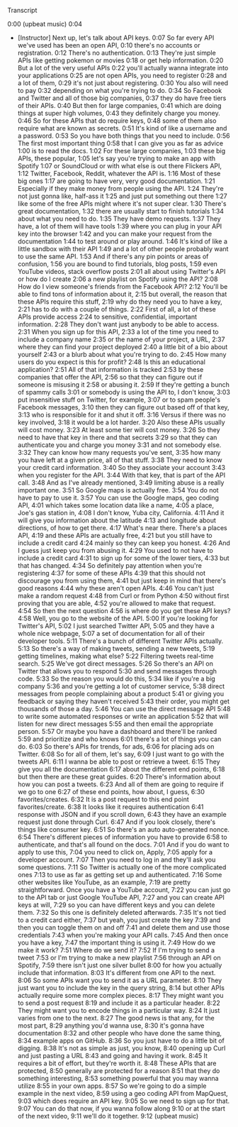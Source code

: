 







Transcript


0:00
(upbeat music)
0:04
- [Instructor] Next up, let's talk about API keys.
0:07
So far every API we've used has been an open API,
0:10
there's no accounts or registration.
0:12
There's no authentication.
0:13
They're just simple APIs like getting pokemon or movies
0:18
or get help information.
0:20
But a lot of the very useful APIs
0:22
you'll actually wanna integrate into your applications
0:25
are not open APIs, you need to register
0:28
and a lot of them,
0:29
it's not just about registering.
0:30
You also will need to pay
0:32
depending on what you're trying to do.
0:34
So Facebook and Twitter and all of those big companies,
0:37
they do have free tiers of their APIs.
0:40
But then for large companies,
0:41
which are doing things at super high volumes,
0:43
they definitely charge you money.
0:46
So for these APIs that do require keys,
0:48
some of them also require what are known as secrets.
0:51
It's kind of like a username and a password.
0:53
So you have both things that you need to include.
0:56
The first most important thing
0:58
that I can give you as far as advice
1:00
is to read the docs.
1:02
For these large companies,
1:03
these big APIs, these popular,
1:05
let's say you're trying to make an app with Spotify
1:07
or SoundCloud or with what else is out there Flickers API,
1:12
Twitter, Facebook, Reddit, whatever the API is.
1:16
Most of these big ones
1:17
are going to have very, very good documentation.
1:21
Especially if they make money from people using the API.
1:24
They're not just gonna like, half-ass it
1:25
and just put something out there
1:27
like some of the free APIs might where it's not super clear.
1:30
There's great documentation,
1:32
there are usually start to finish tutorials
1:34
about what you need to do.
1:35
They have demo requests.
1:37
They have, a lot of them will have tools
1:39
where you can plug in your API key into the browser
1:42
and you can make your request from the documentation
1:44
to test around or play around.
1:46
It's kind of like a little sandbox with their API
1:49
and a lot of other people probably want to use the same API.
1:53
And if there's any pin points or areas of confusion,
1:56
you are bound to find tutorials, blog posts,
1:59
even YouTube videos, stack overflow posts
2:01
all about using Twitter's API or how do I create
2:06
a new playlist on Spotify using the API?
2:08
How do I view someone's friends from the Facebook API?
2:12
You'll be able to find tons of information about it,
2:15
but overall, the reason that these APIs require this stuff,
2:19
why do they need you to have a key,
2:21
has to do with a couple of things.
2:22
First of all, a lot of these APIs provide access
2:24
to sensitive, confidential, important information.
2:28
They don't want just anybody to be able to access.
2:31
When you sign up for this API,
2:33
a lot of the time you need to include a company name
2:35
or the name of your project, a URL,
2:37
where they can find your project deployed
2:40
a little bit of a bio about yourself
2:43
or a blurb about what you're trying to do.
2:45
How many users do you expect is this for profit?
2:48
Is this an educational application?
2:51
All of that information is tracked
2:53
by these companies that offer the API,
2:56
so that they can figure out if someone is misusing it
2:58
or abusing it.
2:59
If they're getting a bunch of spammy calls
3:01
or somebody is using the API to, I don't know,
3:03
put insensitive stuff on Twitter, for example,
3:07
or to spam people's Facebook messages,
3:10
then they can figure out based off of that key,
3:13
who is responsible for it and shut it off.
3:16
Versus if there was no key involved,
3:18
it would be a lot harder.
3:20
Also these APIs usually will cost money.
3:23
At least some tier will cost money.
3:26
So they need to have that key in there and that secrets
3:29
so that they can authenticate you and charge you money
3:31
and not somebody else.
3:32
They can know how many requests you've sent,
3:35
how many you have left at a given price, all of that stuff.
3:38
They need to know your credit card information.
3:40
So they associate your account
3:43
when you register for the API.
3:44
With that key, that is part of the API call.
3:48
And as I've already mentioned,
3:49
limiting abuse is a really important one.
3:51
So Google maps is actually free.
3:54
You do not have to pay to use it.
3:57
You can use the Google maps, geo coding API,
4:01
which takes some location data like a name,
4:05
a place, Joe's gas station in,
4:08
I don't know, Yuba city, California.
4:11
And it will give you information about the latitude
4:13
and longitude about directions, of how to get there.
4:17
What's near there. There's a places API,
4:19
and these APIs are actually free,
4:21
but you still have to include a credit card
4:24
mainly so they can keep you honest.
4:26
And I guess just keep you from abusing it.
4:29
You used to not have to include a credit card
4:31
to sign up for some of the lower tiers,
4:33
but that has changed.
4:34
So definitely pay attention when you're registering
4:37
for some of these APIs
4:39
that this should not discourage you from using them,
4:41
but just keep in mind that there's good reasons
4:44
why these aren't open APIs.
4:46
You can't just make a random request
4:48
from Curl or from Python
4:50
without first proving that you are able,
4:52
you're allowed to make that request.
4:54
So then the next question
4:56
is where do you get these API keys?
4:58
Well, you go to the website of the API.
5:00
If you're looking for Twitter's API,
5:02
I just searched Twitter API,
5:05
and they have a whole nice webpage,
5:07
a set of documentation for all of their developer tools.
5:11
There's a bunch of different Twitter APIs actually.
5:13
So there's a way of making tweets, sending a new tweets,
5:19
getting timelines, making what else?
5:22
Filtering tweets real-time search.
5:25
We've got direct messages.
5:26
So there's an API on Twitter that allows you to respond
5:30
and send messages through code.
5:33
So the reason you would do this,
5:34
like if you're a big company
5:36
and you're getting a lot of customer service,
5:38
direct messages from people complaining about a product
5:41
or giving you feedback or saying they haven't received
5:43
their order, you might get thousands of those a day.
5:46
You can use the direct message API
5:48
to write some automated responses or write an application
5:52
that will listen for new direct messages
5:55
and then email the appropriate person.
5:57
Or maybe you have a dashboard and there'll be ranked
5:59
and prioritize and who knows
6:01
there's a lot of things you can do.
6:03
So there's APIs for trends, for ads,
6:06
for placing ads on Twitter.
6:08
So for all of them, let's say,
6:09
I just want to go with the tweets API.
6:11
I wanna be able to post or retrieve a tweet.
6:15
They give you all the documentation
6:17
about the different end points,
6:18
but then there are these great guides.
6:20
There's information about how you can post a tweets.
6:23
And all of them are going to require if we go to one
6:27
of these end points, how about, I guess,
6:30
favorites/creates.
6:32
It is a post request to this end point favorites/create.
6:38
It looks like it requires authentication
6:41
response with JSON and if you scroll down,
6:43
they have an example request just done through Curl.
6:47
And if you look closely, there's things like consumer key.
6:51
So there's an auto auto-generated nonce.
6:54
There's different pieces of information you have to provide
6:58
to authenticate, and that's all found on the docs.
7:01
And if you do want to apply to use this,
7:04
you need to click on, Apply,
7:05
apply for a developer account.
7:07
Then you need to log in and they'll ask you some questions.
7:11
So Twitter is actually one of the more complicated ones
7:13
to use as far as getting set up and authenticated.
7:16
Some other websites like YouTube, as an example,
7:19
are pretty straightforward. Once you have a YouTube account,
7:22
you can just go to the API tab or just Google YouTube API,
7:27
and you can create API keys at will,
7:29
so you can have different keys and you can delete them.
7:32
So this one is definitely deleted afterwards.
7:35
It's not tied to a credit card either,
7:37
but yeah, you just create the key
7:39
and then you can toggle them on and off
7:41
and delete them and use those credentials
7:43
when you're making your API calls.
7:45
And then once you have a key,
7:47
the important thing is using it.
7:49
How do we make it work?
7:51
Where do we send it?
7:52
If I'm trying to send a tweet
7:53
or I'm trying to make a new playlist
7:56
through an API on Spotify,
7:59
there isn't just one silver bullet
8:00
for how you actually include that information.
8:03
It's different from one API to the next.
8:06
So some APIs want you to send it as a URL parameter.
8:10
They just want you to include the key in the query string,
8:14
but other APIs actually require some more complex pieces.
8:17
They might want you to send a post request
8:19
and include it as a particular header.
8:22
They might want you to encode things in a particular way.
8:24
It just varies from one to the next.
8:27
The good news is that any, for the most part,
8:29
anything you'd wanna use,
8:30
it's gonna have documentation
8:32
and other people who have done the same thing,
8:34
example apps on GitHub.
8:36
So you just have to do a little bit of digging.
8:38
It's not as simple as just, you know,
8:40
opening up Curl and just pasting a URL
8:43
and going and having it work.
8:45
It requires a bit of effort, but they're worth it.
8:48
These APIs that are protected,
8:50
generally are protected for a reason
8:51
that they do something interesting,
8:53
something powerful that you may wanna utilize
8:55
in your own apps.
8:57
So we're going to do a simple example in the next video,
8:59
using a geo coding API from MapQuest,
9:03
which does require an API key.
9:05
So we need to sign up for that.
9:07
You can do that now, if you wanna follow along
9:10
or at the start of the next video,
9:11
we'll do it together.
9:12
(upbeat music)